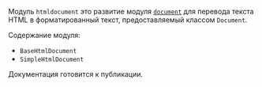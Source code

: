 Модуль `htmldocument` это развитие модуля [`document`] для перевода текста HTML в форматированный текст, предоставляемый классом `Document`.

[`document`]: https://github.com/vi-k/kotlin-utils/wiki/document

Содержание модуля:

- `BaseHtmlDocument`
- `SimpleHtmlDocument`

Документация готовится к публикации.
